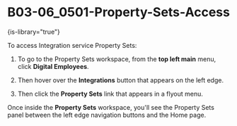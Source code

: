 # B03-06_0501-Property-Sets-Access

{is-library="true"}

<snippet id="B03-06_0501-Property-Sets-Access_snippet">



To access Integration service Property Sets:

1. To go to the Property Sets workspace, from the **top left main** menu, click **Digital Employees**.

2. Then hover over the **Integrations** button that appears on the left edge.

3. Then click the **Property Sets** link that appears in a flyout menu.

Once inside the **Property Sets** workspace, you'll see the Property Sets panel between the left edge navigation buttons and the Home page.


</snippet>